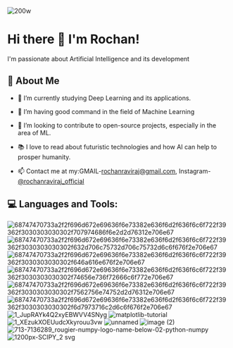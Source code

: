 ![200w](https://user-images.githubusercontent.com/85439772/187127806-33843783-3225-4109-b6bb-f83979352236.gif)


# Hi there 👋 I'm Rochan!

I'm passionate about Artificial Intelligence and its development

## 🙋 About Me 

- 🔭 I’m currently studying Deep Learning and its applications.

- 🌱 I’m having good command in the field of Machine Learning

- 👯 I’m looking to contribute to open-source projects, especially in the area of ML.

- 📚 I love to read about futuristic technologies and how AI can help to prosper humanity.

- 📫 Contact me at my:GMAIL-[rochanraviraj@gmail.com](https://mail.google.com/mail/u/0/?tab=rm&ogbl#inbox), Instagram-[@rochanraviraj_official](https://www.instagram.com/rochanraviraj_official/)

## 💻 Languages and Tools:

![68747470733a2f2f696d672e69636f6e73382e636f6d2f636f6c6f722f39362f3030303030302f707974686f6e2d2d76312e706e67](https://user-images.githubusercontent.com/85439772/187150850-952fb2e2-700e-454d-845d-cdd65a3916f8.png)
![68747470733a2f2f696d672e69636f6e73382e636f6d2f636f6c6f722f39362f3030303030302f632d706c75732d706c75732d6c6f676f2e706e67](https://user-images.githubusercontent.com/85439772/187150920-456ace37-3b8b-4b55-8a7b-bfbee09e9d17.png)
![68747470733a2f2f696d672e69636f6e73382e636f6d2f636f6c6f722f39362f3030303030302f646a616e676f2e706e67](https://user-images.githubusercontent.com/85439772/187150993-bf1001f0-db42-4565-9daa-f73fd159a2d3.png)
![68747470733a2f2f696d672e69636f6e73382e636f6d2f636f6c6f722f39362f3030303030302f74656e736f72666c6f772e706e67](https://user-images.githubusercontent.com/85439772/187151035-9358edf4-d175-42e0-b5a1-4b5f03583724.png)
![68747470733a2f2f696d672e69636f6e73382e636f6d2f636f6c6f722f39362f3030303030302f7562756e74752d2d76312e706e67](https://user-images.githubusercontent.com/85439772/187151175-62004e11-a5e0-4514-8b93-b0867915ae2d.png)
![68747470733a2f2f696d672e69636f6e73382e636f6d2f636f6c6f722f39362f3030303030302f6d7973716c2d6c6f676f2e706e67](https://user-images.githubusercontent.com/85439772/187151201-4dcfa6b6-e136-46ee-8758-6dbed0ce92a7.png)
![1_JupRAYk4Q2xyEBWVV4SNyg](https://user-images.githubusercontent.com/85439772/187173527-286d7f18-d998-4c99-9df9-aaf84e83b74a.jpeg)
![matplotlib-tutorial](https://user-images.githubusercontent.com/85439772/187175631-66b79361-9c16-49a2-a85d-9dd75b8d35fe.png)
![1_XEzukXOEUudcXkyrouu3vw](https://user-images.githubusercontent.com/85439772/187175715-36f74f0c-b569-4bd7-b874-3e4dda2d6f26.jpeg)
![unnamed](https://user-images.githubusercontent.com/85439772/187176011-611b3c73-c29f-468c-ab65-afe9acc0d7d5.png)
![image (2)](https://user-images.githubusercontent.com/85439772/187176085-f5056db8-71ab-4c61-adcc-e90dbe7fc22f.png)
![713-7136289_rougier-numpy-logo-name-below-02-python-numpy](https://user-images.githubusercontent.com/85439772/187176537-687602b0-5d83-4ef1-88e1-ade1b3a246f1.png)
![1200px-SCIPY_2 svg](https://user-images.githubusercontent.com/85439772/187177977-7d5ccf2d-973a-468a-b4ce-b9544d634444.png)






